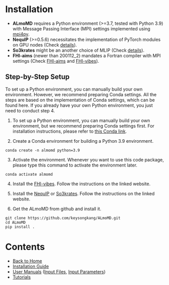 # Installation
* __ALmoMD__ requires a Python environment (>=3.7, tested with Python 3.9) with Message Passing Interface (MPI) settings implemented using [mpi4py](https://mpi4py.readthedocs.io/en/stable/).
* __NequIP__ (>=0.5.6) necessitates the implementation of PyTorch modules on GPU nodes (Check [details](https://github.com/mir-group/nequip)).
* __So3krates__ might be an another choice of MLIP (Check [details](https://github.com/sirmarcel/glp)).
* __FHI-aims__ (newer than 200112_2) mandates a Fortran compiler with MPI settings (Check [FHI-aims](https://fhi-aims-club.gitlab.io/tutorials/basics-of-running-fhi-aims/preparations/) and [FHI-vibes](https://vibes-developers.gitlab.io/vibes/Installation/)).

## Step-by-Step Setup
To set up a Python environment, you can manually build your own environment. However, we recommend preparing Conda settings. All the steps are based on the implementation of Conda settings, which can be found here. If you already have your own Python environment, you just need to conduct step 4.


1) To set up a Python environment, you can manually build your own environment, but we recommend preparing Conda settings first. For installation instructions, please refer to [this Conda link](https://docs.conda.io/projects/conda/en/23.1.x/user-guide/install/index.html).

2) Create a Conda environment for building a Python 3.9 environment.

```
conda create -n almomd python=3.9
```

3) Activate the environment. Whenever you want to use this code package, please type this command to activate the environment later.

```
conda activate almomd
```

4) Install the [FHI-vibes](https://vibes-developers.gitlab.io/vibes/Installation/). Follow the instructions on the linked website.

5) Install the [NequIP](https://github.com/mir-group/nequip) or [So3krates](https://github.com/sirmarcel/glp). Follow the instructions on the linked website.

6) Get the ALmoMD from github and install it.

```
git clone https://github.com/keysongkang/ALmoMD.git
cd ALmoMD
pip install .
```


# Contents
- [Back to Home](https://keysongkang.github.io/ALmoMD/)
- [Installation Guide](installation.md)
- [User Manuals](documentation.md) ([Input Files](doc_input_file.md), [Input Parameters](doc_input_para.md))
- [Tutorials](../tutorial/tutorial.md)